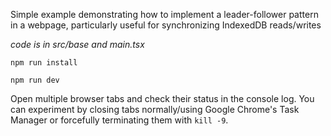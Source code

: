 Simple example demonstrating how to implement a leader-follower pattern in a webpage, particularly useful for synchronizing IndexedDB reads/writes

*code is in src/base and main.tsx*

```shell
npm run install
```

```shell
npm run dev
```

Open multiple browser tabs and check their status in the console log. 
You can experiment by closing tabs normally/using Google Chrome's Task Manager or forcefully terminating them with `kill -9`.






